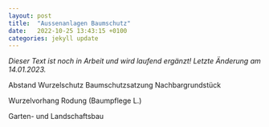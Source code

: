 ```yaml
---
layout: post
title:  "Aussenanlagen Baumschutz"
date:   2022-10-25 13:43:15 +0100
categories: jekyll update
---
```


*Dieser Text ist noch in Arbeit und wird laufend ergänzt! Letzte Änderung am 14.01.2023.*

Abstand Wurzelschutz Baumschutzsatzung
Nachbargrundstück 

Wurzelvorhang Rodung (Baumpflege L.)

Garten- und Landschaftsbau 
